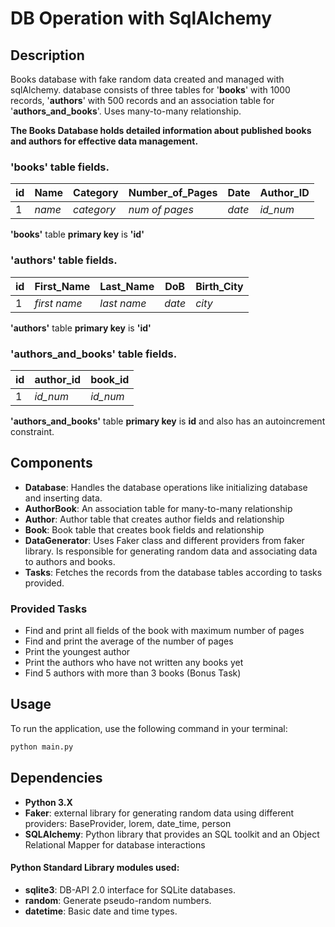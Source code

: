 # DB Operation with SqlAlchemy

## Description
Books database with fake random data created and managed with sqlAlchemy.
database consists of three tables for '**books**' with 1000 records, '**authors**' with 500 records
and an association table for '**authors_and_books**'. Uses many-to-many relationship.

**The Books Database holds detailed information about published books and authors for effective data management.** 
### **'books' table fields.**

| id | Name   | Category   | Number_of_Pages | Date   | Author_ID |
|----|--------|------------|-----------------|--------|-----------|
| 1  | _name_ | _category_ |  _num of pages_ | _date_ | _id_num_  |

**'books'** table **primary key** is **'id'** 

### **'authors' table fields.**
| id | First_Name   | Last_Name   | DoB    | Birth_City |
|----|--------------|-------------|--------|------------|
| 1  | _first name_ | _last name_ | _date_ | _city_     |

**'authors'** table **primary key** is **'id'**

### **'authors_and_books' table fields.**
| id | author_id | book_id  |
|----|-----------|----------|
| 1  | _id_num_  | _id_num_ |

**'authors_and_books'** table **primary key** is **id** and also has an autoincrement constraint.

## Components
* **Database**: Handles the database operations like initializing database and inserting data. 
* **AuthorBook**: An association table for many-to-many relationship
* **Author**: Author table that creates author fields and relationship
* **Book**: Book table that creates book fields and relationship
* **DataGenerator**: Uses Faker class and different providers from faker library. 
Is responsible for generating random data and associating data to authors and books.
* **Tasks**: Fetches the records from the database tables according to tasks provided.

### Provided Tasks
* Find and print all fields of the book with maximum number of pages
* Find and print the average of the number of pages
* Print the youngest author
* Print the authors who have not written any books yet
* Find 5 authors with more than 3 books (Bonus Task)


## Usage

To run the application, use the following command in your terminal:
```bash
python main.py
```

## Dependencies
* **Python 3.X**
* **Faker**: external library for generating random data using different providers: BaseProvider, lorem, date_time, person
* **SQLAlchemy**: Python library that provides an SQL toolkit and an Object Relational Mapper for database interactions

#### Python Standard Library modules used:
* **sqlite3**: DB-API 2.0 interface for SQLite databases.
* **random**: Generate pseudo-random numbers.
* **datetime**: Basic date and time types.
